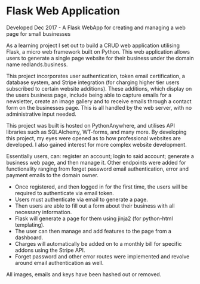 # Flask Web Application
Developed Dec 2017 - A Flask WebApp for creating and managing a web page for small businesses 

As a learning project I set out to build a CRUD web application utilising Flask, a micro web framework built on Python. This web application allows users to generate a single page website for their business under the domain name redlands.business. 

This project incorporates user authentication, token email certification, a database system, and Stripe integration (for charging higher tier users subscribed to certain website additions). These additions, which display on the users business page, include being able to capture emails for a newsletter, create an image gallery and to receive emails through a contact form on the businesses page. This is all handled by the web server, with no administrative input needed.

This project was built is hosted on PythonAnywhere, and utilises API libraries such as SQLAlchemy, WT-forms, and many more. By developing this project, my eyes were opened as to how professional websites are developed. I also gained interest for more complex website development.

Essentially users, can: register an account; login to said account; generate a business web page, and then manage it. Other endpoints were added for functionality ranging from forget password email authentication, error and payment emails to the domain owner.

- Once registered, and then logged in for the first time, the users will be required to authenticate via email token.
- Users must authenticate via email to generate a page. 
- Then users are able to fill out a form about their business with all necessary information. 
- Flask will generate a page for them using jinja2 (for python-html templating).
- The user can then manage and add features to the page from a dashboard. 
- Charges will automatically be added on to a monthly bill for specific addons using the Stripe API.
- Forget password and other error routes were implemented and revolve around email authentication as well.

All images, emails and keys have been hashed out or removed.
